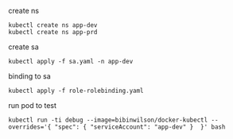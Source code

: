 create ns
```
kubectl create ns app-dev
kubectl create ns app-prd
```
create sa
```
kubectl apply -f sa.yaml -n app-dev
```
binding to sa
```
kubectl apply -f role-rolebinding.yaml
```
run pod to test
```
kubectl run -ti debug --image=bibinwilson/docker-kubectl --overrides='{ "spec": { "serviceAccount": "app-dev" }  }' bash
```